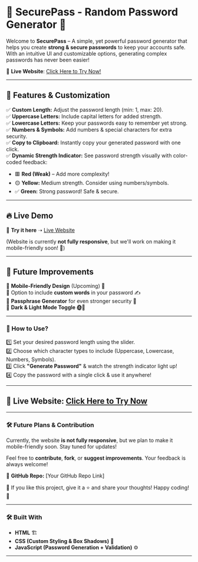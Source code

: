 # 🔐 **SecurePass - Random Password Generator** 🚀  

Welcome to **SecurePass** – A simple, yet powerful password generator that helps you create **strong & secure passwords** to keep your accounts safe. With an intuitive UI and customizable options, generating complex passwords has never been easier!  

🚀 **Live Website**: [Click Here to Try Now!](#)  

---

## 🌟 Features & Customization  

✅ **Custom Length:** Adjust the password length (min: 1, max: 20).  
✅ **Uppercase Letters:** Include capital letters for added strength.  
✅ **Lowercase Letters:** Keep your passwords easy to remember yet strong.  
✅ **Numbers & Symbols:** Add numbers & special characters for extra security.  
✅ **Copy to Clipboard:** Instantly copy your generated password with one click.  
✅ **Dynamic Strength Indicator:** See password strength visually with color-coded feedback:
   - 🟥 **Red (Weak)** – Add more complexity!  
   - 🟡 **Yellow:** Medium strength. Consider using numbers/symbols.  
   - ✅ **Green:** Strong password! Safe & secure.  

---

## 🔥 Live Demo  

🚀 **Try it here** ➝ [Live Website](#)  

(Website is currently **not fully responsive**, but we'll work on making it mobile-friendly soon! 📱)  

---

## 📌 Future Improvements  
🔹 **Mobile-Friendly Design** (Upcoming) 📱  
🔹 Option to include **custom words** in your password ✍️  
🔹 **Passphrase Generator** for even stronger security 🔐  
🔹 **Dark & Light Mode Toggle 🌞🌙**  

---

### 🚀 How to Use?  
1️⃣ Set your desired password length using the slider.  
2️⃣ Choose which character types to include (Uppercase, Lowercase, Numbers, Symbols).  
3️⃣ Click **"Generate Password"** & watch the strength indicator light up!  
4️⃣ Copy the password with a single click & use it anywhere!  

---

## 📌 Live Website: **[Click Here to Try Now](#)**  

---

### 🛠️ Future Plans & Contribution  
Currently, the website **is not fully responsive**, but we plan to make it mobile-friendly soon. Stay tuned for updates!  

Feel free to **contribute**, **fork**, or **suggest improvements**. Your feedback is always welcome!  

📌 **GitHub Repo:** [Your GitHub Repo Link]  

🎉 If you like this project, give it a ⭐ and share your thoughts! Happy coding! 🚀  

---

### 🛠 Built With  
- **HTML** 🏗️  
- **CSS (Custom Styling & Box Shadows)** 🎨  
- **JavaScript (Password Generation + Validation)** ⚙️  

---
